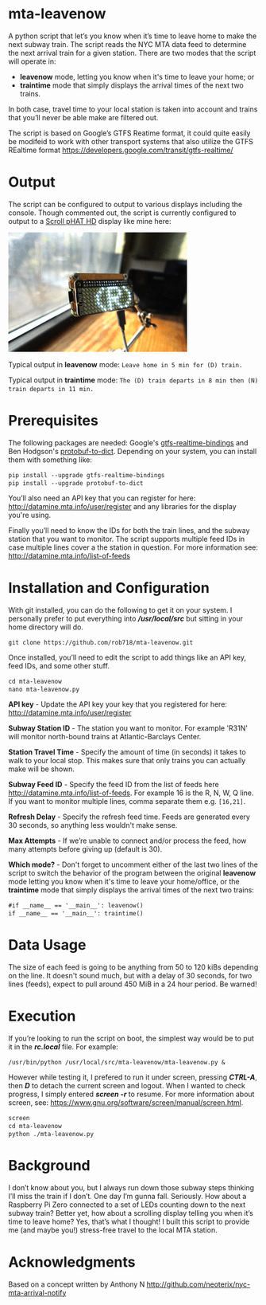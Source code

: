 # mta-leavenow
A python script that let’s you know when it’s time to leave home to make the next subway train. The script reads the NYC MTA data feed to determine the next arrival train for a given station. There are two modes that the script will operate in:
* **leavenow** mode, letting you know when it's time to leave your home; or
* **traintime** mode that simply displays the arrival times of the next two trains.

In both case, travel time to your local station is taken into account and trains that you’ll never be able make are filtered out.

The script is based on Google’s GTFS Reatime format, it could quite easily be modifeid to work with other transport systems that also utilize the GTFS REaltime format https://developers.google.com/transit/gtfs-realtime/

# Output
The script can be configured to output to various displays including the console. Though commented out, the script is currently configured to output to a [Scroll pHAT HD](https://shop.pimoroni.com/products/scroll-phat-hd) display like mine here:

![](scrollphathd.gif)

Typical output in **leavenow** mode:
```Leave home in 5 min for (D) train.```

Typical output in **traintime** mode:
```The (D) train departs in 8 min then (N) train departs in 11 min.```

# Prerequisites
The following packages are needed:  Google's [gtfs-realtime-bindings](https://github.com/google/gtfs-realtime-bindings) and Ben Hodgson's [protobuf-to-dict](https://github.com/kaporzhu/protobuf-to-dict). Depending on your system, you can install them with something like:
```
pip install --upgrade gtfs-realtime-bindings
pip install --upgrade protobuf-to-dict
```

You’ll also need an API key that you can register for here: http://datamine.mta.info/user/register and any libraries for the display you're using.

Finally you’ll need to know the IDs for both the train lines, and the subway station that you want to monitor. The script supports multiple feed IDs in case multiple lines cover a the station in question. For more information see: http://datamine.mta.info/list-of-feeds

# Installation and Configuration

With git installed, you can do the following to get it on your system. I personally prefer to put everything into ***/usr/local/src*** but sitting in your home directory will do.
```
git clone https://github.com/rob718/mta-leavenow.git
```
Once installed, you’ll need to edit the script to add things like an API key, feed IDs, and some other stuff.
```
cd mta-leavenow
nano mta-leavenow.py
```
**API key** - Update the API key your key that you registered for here: http://datamine.mta.info/user/register

**Subway Station ID** - The station you want to monitor. For example 'R31N' will monitor north-bound trains at Atlantic-Barclays Center.

**Station Travel Time** - Specify the amount of time (in seconds) it takes to walk to your local stop. This makes sure that only trains you can actually make will be shown.

**Subway Feed ID** - Specify the feed ID from the list of feeds here http://datamine.mta.info/list-of-feeds. For example 16 is the R, N, W, Q line. If you want to monitor multiple lines, comma separate them e.g. ```[16,21]```.

**Refresh Delay** - Specify the refresh feed time. Feeds are generated every 30 seconds, so anything less wouldn't make sense.

**Max Attempts** - If we’re unable to connect and/or process the feed, how many attempts before giving up (default is 30).

**Which mode?** - Don't forget to uncomment either of the last two lines of the script to switch the behavior of the program between the original **leavenow** mode letting you know when it's time to leave your home/office, or the **traintime** mode that simply displays the arrival times of the next two trains:
```
#if __name__ == '__main__': leavenow()
if __name__ == '__main__': traintime()
```

# Data Usage
The size of each feed is going to be anything from 50 to 120 kiBs depending on the line. It doesn't sound much, but with a delay of 30 seconds, for two lines (feeds), expect to pull around 450 MiB in a 24 hour period. Be warned!

# Execution
If you’re looking to run the script on boot, the simplest way would be to put it in the ***rc.local*** file. For example:
```
/usr/bin/python /usr/local/src/mta-leavenow/mta-leavenow.py &
```
However while testing it, I prefered to run it under screen, pressing ***CTRL-A***, then ***D*** to detach the current screen and logout. When I wanted to check progress, I simply entered ***screen -r*** to resume. For more information about screen, see: https://www.gnu.org/software/screen/manual/screen.html.
```
screen
cd mta-leavenow
python ./mta-leavenow.py
```

# Background
I don’t know about you, but I always run down those subway steps thinking I’ll miss the train if I don’t. One day I’m gunna fall. Seriously. How about a Raspberry Pi Zero connected to a set of LEDs counting down to the next subway train? Better yet, how about a scrolling display telling you when it’s time to leave home? Yes, that’s what I thought! I built this script to provide me (and maybe you!) stress-free travel to the local MTA station.

# Acknowledgments
Based on a concept written by Anthony N http://github.com/neoterix/nyc-mta-arrival-notify
